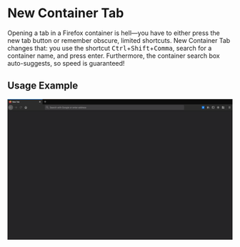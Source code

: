 # New Container Tab

Opening a tab in a Firefox container is hell—you have to either press the new tab button or remember obscure, limited shortcuts. New Container Tab changes that: you use the shortcut <kbd>Ctrl</kbd>+<kbd>Shift</kbd>+<kbd>Comma</kbd>, search for a container name, and press enter. Furthermore, the container search box auto-suggests, so speed is guaranteed!

## Usage Example

![](misc/how-to.gif)

